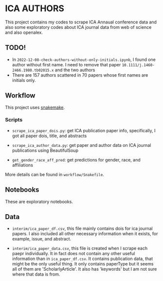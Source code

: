 # ICA AUTHORS

This project contains my codes to scrape ICA Annaual conference data and also some exploratory codes about ICA journal data from web of science and also openalex. 

## TODO!

- In `2022-12-08-check-authors-without-only-initials.ipynb`, I found one author without first name. I need to remove that paper `10.1111/j.1460-2466.1980.tb02015.x` and the two authors
- There are 157 authors scattered in 70 papers whose first names are initials only. 

## Workflow

This project uses [snakemake](https://github.com/hongtaoh/snakemake-tutorial).
 
### Scripts

- `scrape_ica_paper_dois.py`: get ICA publication paper info, specifically, I got all paper dois, title, and abstracts

- `scrape_ica_author_data.py`: get paper and author data on ICA journal publications using BeautifulSoup

- `get_gender_race_aff_pred`: get predictions for gender, race, and affiliations

More details can be found in `workflow/Snakefile`.

## Notebooks

These are exploratory notebooks. 

## Data

- `interim/ica_paper_df.csv`, this file mainly contains dois for ica journal papers. I also included all other necessary information when it exists, for example, issue, and abstract. 

- `interim/ica_paper_data.csv`, this file is created when I scrape each paepr individually. It in fact does not contain any other useful information than in `ica_paper_df.csv`. It contains publication data, that might be the only useful thing. It only contains paperType but it seems all of them are 'ScholarlyArticle'. It also has 'keywords' but I am not sure where that data is from. 

